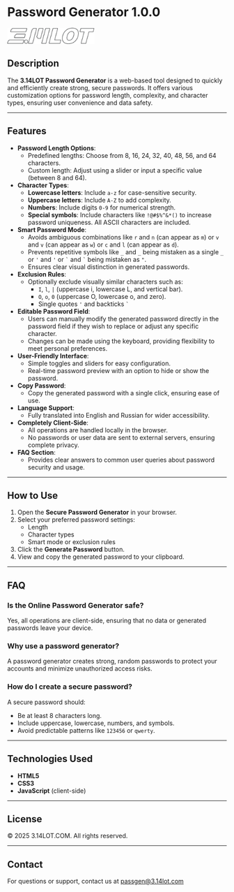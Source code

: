# Password Generator 1.0.0

<img src="src/assets/img/3.14lot-logo-md.png" alt="3.14LOT-logo" width="200px">

## Description

The **3.14LOT Password Generator** is a web-based tool designed to quickly and efficiently create strong, secure passwords. It offers various customization options for password length, complexity, and character types, ensuring user convenience and data safety.

---

## Features

- **Password Length Options**:
  - Predefined lengths: Choose from 8, 16, 24, 32, 40, 48, 56, and 64 characters.
  - Custom length: Adjust using a slider or input a specific value (between 8 and 64).
- **Character Types**:
  - **Lowercase letters**: Include `a-z` for case-sensitive security.
  - **Uppercase letters**: Include `A-Z` to add complexity.
  - **Numbers**: Include digits `0-9` for numerical strength.
  - **Special symbols**: Include characters like `!@#$%^&*()` to increase password uniqueness. All ASCII characters are included.
- **Smart Password Mode**:
  - Avoids ambiguous combinations like `r` and `n` (can appear as `m`) or `v` and `v` (can appear as `w`) or `c` and `l` (can appear as `d`).
  - Prevents repetitive symbols like `_` and `_` being mistaken as a single `_` or `'` and `'` or `` ` `` and `` ` `` being mistaken as `"`.
  - Ensures clear visual distinction in generated passwords.
- **Exclusion Rules**:
  - Optionally exclude visually similar characters such as:
    - `I`, `l`, `|` (uppercase i, lowercase L, and vertical bar).
    - `O`, `o`, `0` (uppercase O, lowercase o, and zero).
    - Single quotes `'` and backticks `` ` ``
- **Editable Password Field**:
  - Users can manually modify the generated password directly in the password field if they wish to replace or adjust any specific character.
  - Changes can be made using the keyboard, providing flexibility to meet personal preferences.
- **User-Friendly Interface**:
  - Simple toggles and sliders for easy configuration.
  - Real-time password preview with an option to hide or show the password.
- **Copy Password**:
  - Copy the generated password with a single click, ensuring ease of use.
- **Language Support**:
  - Fully translated into English and Russian for wider accessibility.
- **Completely Client-Side**:
  - All operations are handled locally in the browser.
  - No passwords or user data are sent to external servers, ensuring complete privacy.
- **FAQ Section**:
  - Provides clear answers to common user queries about password security and usage.

---

## How to Use

1. Open the **Secure Password Generator** in your browser.
2. Select your preferred password settings:
   - Length
   - Character types
   - Smart mode or exclusion rules
3. Click the **Generate Password** button.
4. View and copy the generated password to your clipboard.

---

## FAQ

### Is the Online Password Generator safe?

Yes, all operations are client-side, ensuring that no data or generated passwords leave your device.

### Why use a password generator?

A password generator creates strong, random passwords to protect your accounts and minimize unauthorized access risks.

### How do I create a secure password?

A secure password should:

- Be at least 8 characters long.
- Include uppercase, lowercase, numbers, and symbols.
- Avoid predictable patterns like `123456` or `qwerty`.

---

## Technologies Used

- **HTML5**
- **CSS3**
- **JavaScript** (client-side)

---

## License

&copy; 2025 3.14LOT.COM. All rights reserved.

---

## Contact

For questions or support, contact us at [passgen@3.14lot.com](mailto:passgen@3.14lot.com)
